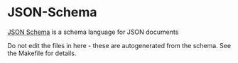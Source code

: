 # JSON-Schema

[JSON Schema](https://json-schema.org/) is a schema language for JSON documents

Do not edit the files in here - these are autogenerated from the schema. See the Makefile for details.
